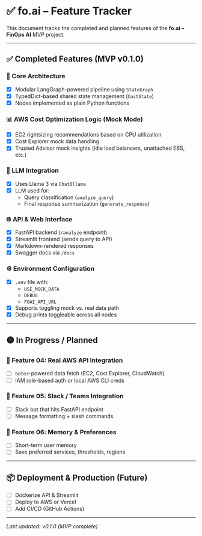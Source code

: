 # ✅ fo.ai – Feature Tracker

This document tracks the completed and planned features of the **fo.ai – FinOps AI** MVP project.

---

## ✅ Completed Features (MVP v0.1.0)

### 🔧 Core Architecture
- [x] Modular LangGraph-powered pipeline using `StateGraph`
- [x] TypedDict-based shared state management (`CostState`)
- [x] Nodes implemented as plain Python functions

### 📊 AWS Cost Optimization Logic (Mock Mode)
- [x] EC2 rightsizing recommendations based on CPU utilization
- [x] Cost Explorer mock data handling
- [x] Trusted Advisor mock insights (idle load balancers, unattached EBS, etc.)

### 🤖 LLM Integration
- [x] Uses Llama 3 via `ChatOllama`
- [x] LLM used for:
  - Query classification (`analyze_query`)
  - Final response summarization (`generate_response`)

### 🌐 API & Web Interface
- [x] FastAPI backend (`/analyze` endpoint)
- [x] Streamlit frontend (sends query to API)
- [x] Markdown-rendered responses
- [x] Swagger docs via `/docs`

### ⚙️ Environment Configuration
- [x] `.env` file with:
  - `USE_MOCK_DATA`
  - `DEBUG`
  - `FOAI_API_URL`
- [x] Supports toggling mock vs. real data path
- [x] Debug prints toggleable across all nodes

---

## 🟡 In Progress / Planned

### 🔄 Feature 04: Real AWS API Integration
- [ ] `boto3`-powered data fetch (EC2, Cost Explorer, CloudWatch)
- [ ] IAM role-based auth or local AWS CLI creds

### 💬 Feature 05: Slack / Teams Integration
- [ ] Slack bot that hits FastAPI endpoint
- [ ] Message formatting + slash commands

### 🧠 Feature 06: Memory & Preferences
- [ ] Short-term user memory
- [ ] Save preferred services, thresholds, regions

---

## 📦 Deployment & Production (Future)
- [ ] Dockerize API & Streamlit
- [ ] Deploy to AWS or Vercel
- [ ] Add CI/CD (GitHub Actions)

---

_Last updated: v0.1.0 (MVP complete)_

